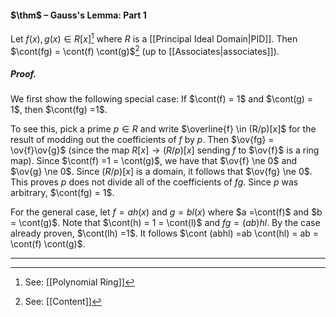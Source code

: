 #### $\thm$ – Gauss's Lemma: Part 1
Let $f(x), g(x) \in R[x]$[^1] where $R$ is a [[Principal Ideal Domain|PID]]. Then $\cont(fg) = \cont(f) \cont(g)$[^2] (up to [[Associates|associates]]).

##### *Proof.*
We first show the following special case: If $\cont(f) = 1$ and $\cont(g) = 1$, then $\cont(fg) =1$.

To see this, pick a prime $p \in R$ and write $\overline{f} \in (R/p)[x]$ for the result of modding out the coefficients of $f$ by $p$. Then $\ov{fg} = \ov{f}\ov{g}$ (since the map $R[x] \to (R/p)[x]$ sending $f$ to $\ov{f}$ is a ring map). Since $\cont(f) =1 = \cont(g)$, we have that $\ov{f} \ne 0$ and $\ov{g} \ne 0$. Since $(R/p)[x]$ is a domain, it follows that $\ov{fg} \ne 0$. This proves $p$ does not divide all of the coefficients of $fg$. Since $p$ was arbitrary, $\cont(fg) = 1$.

For the general case, let $f  = a h(x)$ and $g = b l(x)$ where $a =\cont(f)$ and $b = \cont(g)$. Note that $\cont(h) = 1 = \cont(l)$ and $fg = (ab) hl$. By the case already proven, $\cont(lh) =1$. It follows $\cont (abhl) =ab \cont(hl) = ab = \cont(f) \cont(g)$.
***

[^1]: See: [[Polynomial Ring]]
[^2]: See: [[Content]]